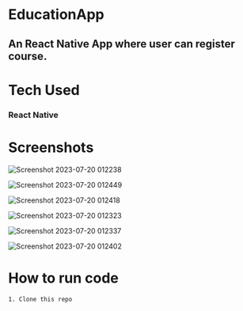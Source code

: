 # EducationApp
## An React Native App where user can register course.


# Tech Used 
### React Native


# Screenshots
![Screenshot 2023-07-20 012238](https://github.com/TheHimanshuDixit/EducationApp/assets/107857348/c72f1a7c-e33d-42a1-9213-5ebc4cf1e98c)

![Screenshot 2023-07-20 012449](https://github.com/TheHimanshuDixit/EducationApp/assets/107857348/f87c38b5-f1b0-4ae8-bd64-87f16175e061)

![Screenshot 2023-07-20 012418](https://github.com/TheHimanshuDixit/EducationApp/assets/107857348/ba8efb76-995b-4640-bd27-b82e93900448)

![Screenshot 2023-07-20 012323](https://github.com/TheHimanshuDixit/EducationApp/assets/107857348/32a19b96-2cfd-4db9-9520-ae830fa1cfe7)

![Screenshot 2023-07-20 012337](https://github.com/TheHimanshuDixit/EducationApp/assets/107857348/b2585386-9f3d-480a-abc1-e85af3d74bf2)

![Screenshot 2023-07-20 012402](https://github.com/TheHimanshuDixit/EducationApp/assets/107857348/9917d0db-d012-4c00-b663-c01f2d3f2c39)


# How to run code
```
1. Clone this repo
```
